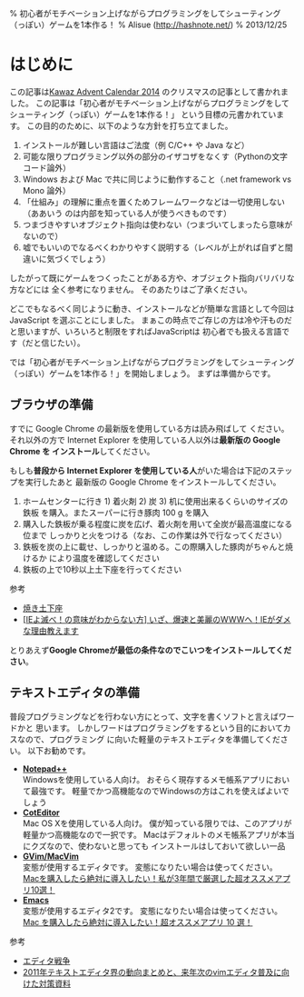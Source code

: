 % 初心者がモチベーション上げながらプログラミングをしてシューティング（っぽい）ゲームを1本作る！
% Alisue (http://hashnote.net/)
% 2013/12/25

# はじめに
この記事は[Kawaz Advent Calendar 2014](http://www.kawaz.org/blogs/giginet/2013/11/29/540/)
のクリスマスの記事として書かれました。
この記事は「初心者がモチベーション上げながらプログラミングをしてシューティング（っぽい）ゲームを1本作る！」
という目標の元書かれています。
この目的のために、以下のような方針を打ち立てました。

1.  インストールが難しい言語はご法度（例 C/C++ や Java など）
2.  可能な限りプログラミング以外の部分のイザコザをなくす（Pythonの文字コード論外）
3.  Windows および Mac で共に同じように動作すること（.net framework vs Mono 論外）
4.  「仕組み」の理解に重点を置くためフレームワークなどは一切使用しない（ああいう
    のは内部を知っている人が使うべきものです）
5.  つまづきやすいオブジェクト指向は使わない（つまづいてしまったら意味がないので）
6.  嘘でもいいのでなるべくわかりやすく説明する（レベルが上がれば自ずと間違いに気づくでしょう）

したがって既にゲームをつくったことがある方や、オブジェクト指向バリバリな方などには
全く参考になりません。
そのあたりはご了承ください。

どこでもなるべく同じように動き、インストールなどが簡単な言語として今回はJavaScript
を選ぶことにしました。
まぁこの時点でご存じの方は冷や汗ものだと思いますが、いろいろと制限をすればJavaScriptは
初心者でも扱える言語です（だと信じたい）。

では「初心者がモチベーション上げながらプログラミングをしてシューティング（っぽい）ゲームを1本作る！」を開始しましょう。
まずは準備からです。

## ブラウザの準備
すでに Google Chrome の最新版を使用している方は読み飛ばして
ください。
それ以外の方で Internet Explorer を使用している人以外は**最新版の Google Chrome を
インストール**してください。

もしも**普段から Internet Explorer を使用している人**がいた場合は下記のステップを実行したあと
最新版の Google Chrome をインストールしてください。

1.  ホームセンターに行き 1) 着火剤 2) 炭 3) 机に使用出来るくらいのサイズの鉄板
    を購入。またスーパーに行き豚肉 100 g を購入
2.  購入した鉄板が乗る程度に炭を広げ、着火剤を用いて全炭が最高温度になる位まで
    しっかりと火をつける（なお、この作業は外で行なってください）
3.  鉄板を炭の上に載せ、しっかりと温める。この際購入した豚肉がちゃんと焼けるか
    により温度を確認してください
4.  鉄板の上で10秒以上土下座を行ってください

参考

-   [焼き土下座](https://www.google.co.jp/search?q=%E7%84%BC%E3%81%8D%E5%9C%9F%E4%B8%8B%E5%BA%A7&safe=off&source=lnms&tbm=isch&sa=X&ei=ZkG1UtWBNYPulAWD2IG4Bg&ved=0CAkQ_AUoAQ&biw=1600&bih=1081)
-   [[IEよ滅べ！の意味がわからない方] いざ、爆速と美麗のWWWへ！IEがダメな理由教えます](http://euppho.tumblr.com/post/51867690006)

とりあえず**Google Chromeが最低の条件なのでこいつをインストールしてください**。

## テキストエディタの準備
普段プログラミングなどを行わない方にとって、文字を書くソフトと言えばワードかと
思います。
しかしワードはプログラミングをするという目的においてカスなので、プログラミング
に向いた軽量のテキストエディタを準備してください。
以下お勧めです。

-   **[Notepad++](http://notepad-plus-plus.org/)**  
    Windowsを使用している人向け。
    おそらく現存するメモ帳系アプリにおいて最強です。
    軽量でかつ高機能なのでWindowsの方はこれを使えばよいでしょう
-   **[CotEditor](http://sourceforge.jp/projects/coteditor/)**  
    Mac OS Xを使用している人向け。
    僕が知っている限りでは、このアプリが軽量かつ高機能なので一択です。
    Macはデフォルトのメモ帳系アプリが本当にクズなので、使わないと思っても
    インストールはしておいて欲しい一品
-   **[GVim/MacVim](http://ja.wikipedia.org/wiki/Vim)**  
    変態が使用するエディタです。
    変態になりたい場合は使ってください。
    [Macを購入したら絶対に導入したい！私が3年間で厳選した超オススメアプリ10選！](http://blog.supermomonga.com/articles/vim/startdash-with-mac.html)
-   **[Emacs](http://ja.wikipedia.org/wiki/Emacs)**  
    変態が使用するエディタ2です。
    変態になりたい場合は使ってください。
    [Mac を購入したら絶対に導入したい！超オススメアプリ 10 選！](http://blog.id774.net/post/2013/10/11/408/)

参考

-   [エディタ戦争](http://ja.wikipedia.org/wiki/%E3%82%A8%E3%83%87%E3%82%A3%E3%82%BF%E6%88%A6%E4%BA%89)
-   [2011年テキストエディタ界の動向まとめと、来年次のvimエディタ普及に向けた対策資料](http://d.hatena.ne.jp/shim0mura/20111220/1324575061)

